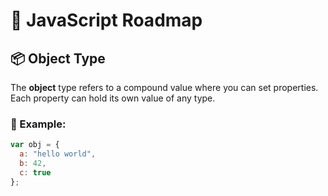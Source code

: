 # 🚀 JavaScript Roadmap

## 📦 Object Type

The **object** type refers to a compound value where you can set properties. Each property can hold its own value of any type.

### 📝 Example:
```javascript
var obj = {
  a: "hello world",
  b: 42,
  c: true
};